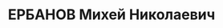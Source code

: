 ---
title: ЕРБАНОВ Михей Николаевич
description: 'Род. 26 февраля (10 марта) 1889 в улусе Большой Бахтай (Бахтой) Балаганского
  уезда Иркутской губ. в семье крестьянина-середняка. Бурят. Чл. РСДРП(б) с декабря
  1917. В 1907 закончил гор. трехклассное уч-ще в г. Балаганск Иркутской губ, в 1908-1909
  учился на межевых курсах в Томске, в 1927-1929 на курсах м.-л. при ЦК ВКП(б) в Москве.
  С августа 1909 работал топографом. В августе 1909 - июне 1913 в Томском губ. упр-и
  гос. имущества, в июне 1913 - апреле 1916 в гор. упр-и лесами в Барнауле, в мае
  1916 - ноябре 1917 в упр-и землями и переселенцами в Иркутске. С ноября 1917 по
  март 1919 инструктор и чл. правл. Иркутского губ. союза кредитных кооперативов.
  В марте-ноябре 1919 зам. зав. губЗО земской управы и одновременно сотрудник подпольного
  Иркутского губкома РКП(б). С ноября по декабрь 1919 чл. Иркутского подпольного губкома
  РКП(б). В январе 1920 - мае 1921 зам. нач. адм. упр-я и зав. губЗО Иркутского губревкома.
  С июня 1921 по август 1923 пред. Бурят-Национального комитета в Иркутске. В августе
  1923 - сентябре 1927 пред. СНК и ЦИК БМАССР в Верхнеудинске. С сентября 1927 по
  декабрь 1928 учился в Москве на курсах м.-л. при ЦК ВКП(б). В декабре 1928 - сентябре
  1937 1-й секретарь Бурят-Монгольского обкома ВКП(б). На XVII съезде ВКП(б) избирался
  чл. ЦРК ВКП(б). Вызван в Москву 3 сентября 1937. Решением Политбюро ЦК 21 сентября
  1937 ВКП(б) снят с должности, в тот же день арестован. Политбюро ЦК ВКП(б) в ноябре
  1937 по списку санкционировало применение ВМН (1 кат.). ВКВС СССР 8 февраля 1938
  приговорен к расстрелу, в тот же день расстрелян. На официальном сайте г. Улан-Удэ
  сообщается, что "вслед за Ербановым были расстреляны в улан-удэнской тюрьме НКВД
  все руководители республики: И. Дампилон - пред. БурЦИК, Я. Похосоев, нарком земледелия,
  Д. Донгидон - нарком просвещения, Т. Еланов - нарком мест. пром-сти, В. Балтуев
  - нарком торговли, И. Хабаев - нарком юстиции, Б. Базарон - нарком финансов, Д.
  Буянтуев, М. Пилунов, Ц. Догдомэ и другие высш. руководители - всего 33 человека,
  причем за одну ночь". Реабилитирован определением ВКВС СССР 24 сентября 1955. Восстановлен
  в КПСС решением КПК при ЦК КПСС 10 мая 1956. Именем Ербанова названы улицы в Иркутске
  и Улан-Уде.'
---